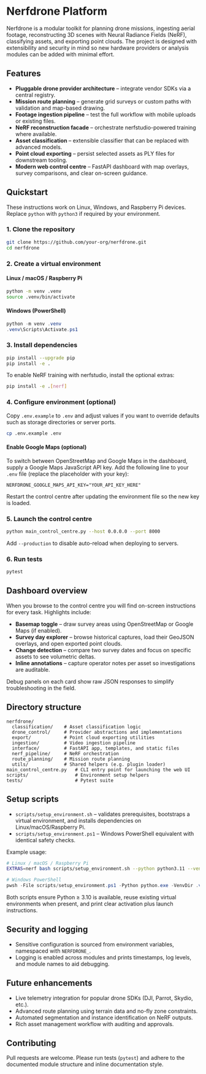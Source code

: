 # Nerfdrone Platform

Nerfdrone is a modular toolkit for planning drone missions, ingesting aerial footage,
reconstructing 3D scenes with Neural Radiance Fields (NeRF), classifying assets, and
exporting point clouds. The project is designed with extensibility and security in
mind so new hardware providers or analysis modules can be added with minimal effort.

## Features

- **Pluggable drone provider architecture** – integrate vendor SDKs via a central registry.
- **Mission route planning** – generate grid surveys or custom paths with validation and map-based drawing.
- **Footage ingestion pipeline** – test the full workflow with mobile uploads or existing files.
- **NeRF reconstruction facade** – orchestrate nerfstudio-powered training where available.
- **Asset classification** – extensible classifier that can be replaced with advanced models.
- **Point cloud exporting** – persist selected assets as PLY files for downstream tooling.
- **Modern web control centre** – FastAPI dashboard with map overlays, survey comparisons, and clear on-screen guidance.

## Quickstart

These instructions work on Linux, Windows, and Raspberry Pi devices. Replace `python`
with `python3` if required by your environment.

### 1. Clone the repository

```bash
git clone https://github.com/your-org/nerfdrone.git
cd nerfdrone
```

### 2. Create a virtual environment

#### Linux / macOS / Raspberry Pi

```bash
python -m venv .venv
source .venv/bin/activate
```

#### Windows (PowerShell)

```powershell
python -m venv .venv
.venv\Scripts\Activate.ps1
```

### 3. Install dependencies

```bash
pip install --upgrade pip
pip install -e .
```

To enable NeRF training with nerfstudio, install the optional extras:

```bash
pip install -e .[nerf]
```

### 4. Configure environment (optional)

Copy `.env.example` to `.env` and adjust values if you want to override defaults such as
storage directories or server ports.

```bash
cp .env.example .env
```

#### Enable Google Maps (optional)

To switch between OpenStreetMap and Google Maps in the dashboard, supply a Google Maps
JavaScript API key. Add the following line to your `.env` file (replace the placeholder
with your key):

```
NERFDRONE_GOOGLE_MAPS_API_KEY="YOUR_API_KEY_HERE"
```

Restart the control centre after updating the environment file so the new key is loaded.

### 5. Launch the control centre

```bash
python main_control_centre.py --host 0.0.0.0 --port 8000
```

Add `--production` to disable auto-reload when deploying to servers.

### 6. Run tests

```bash
pytest
```

## Dashboard overview

When you browse to the control centre you will find on-screen instructions for every
task. Highlights include:

- **Basemap toggle** – draw survey areas using OpenStreetMap or Google Maps (if enabled).
- **Survey day explorer** – browse historical captures, load their GeoJSON overlays,
  and open exported point clouds.
- **Change detection** – compare two survey dates and focus on specific assets to see
  volumetric deltas.
- **Inline annotations** – capture operator notes per asset so investigations are
  auditable.

Debug panels on each card show raw JSON responses to simplify troubleshooting in the
field.

## Directory structure

```
nerfdrone/
  classification/    # Asset classification logic
  drone_control/     # Provider abstractions and implementations
  export/            # Point cloud exporting utilities
  ingestion/         # Video ingestion pipeline
  interface/         # FastAPI app, templates, and static files
  nerf_pipeline/     # NeRF orchestration
  route_planning/    # Mission route planning
  utils/             # Shared helpers (e.g. plugin loader)
main_control_centre.py   # CLI entry point for launching the web UI
scripts/                 # Environment setup helpers
tests/                   # Pytest suite
```

## Setup scripts

- `scripts/setup_environment.sh` – validates prerequisites, bootstraps a virtual environment, and installs dependencies on Linux/macOS/Raspberry Pi.
- `scripts/setup_environment.ps1` – Windows PowerShell equivalent with identical safety checks.

Example usage:

```bash
# Linux / macOS / Raspberry Pi
EXTRAS=nerf bash scripts/setup_environment.sh --python python3.11 --venv .venv
```

```powershell
# Windows PowerShell
pwsh -File scripts/setup_environment.ps1 -Python python.exe -VenvDir .venv -Extras nerf
```

Both scripts ensure Python ≥ 3.10 is available, reuse existing virtual environments when present,
and print clear activation plus launch instructions.

## Security and logging

- Sensitive configuration is sourced from environment variables, namespaced with
  `NERFDRONE_`.
- Logging is enabled across modules and prints timestamps, log levels, and module names
  to aid debugging.

## Future enhancements

- Live telemetry integration for popular drone SDKs (DJI, Parrot, Skydio, etc.).
- Advanced route planning using terrain data and no-fly zone constraints.
- Automated segmentation and instance identification on NeRF outputs.
- Rich asset management workflow with auditing and approvals.

## Contributing

Pull requests are welcome. Please run tests (`pytest`) and adhere to the documented
module structure and inline documentation style.
